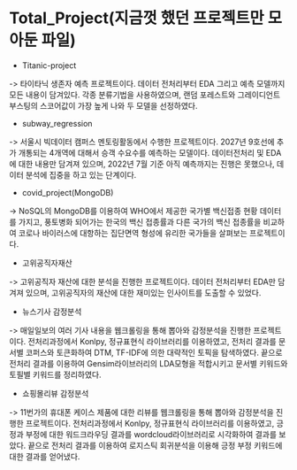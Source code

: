 # Total_Project(지금껏 했던 프로젝트만 모아둔 파일)

* Titanic-project

-> 타이타닉 생존자 예측 프로젝트이다. 데이터 전처리부터 EDA 그리고 예측 모델까지 모든 내용이 담겨있다. 각종 분류기법을 사용하였으며, 랜덤 포레스트와 그레이디언트 부스팅의 스코어값이 가장 높게 나와 두 모델을 선정하였다.


* subway_regression

-> 서울시 빅데이터 캠퍼스 멘토링활동에서 수행한 프로젝트이다. 2027년 9호선에 추가 개통되는 4개역에 대해서 승객 수요수를 예측하는 모델이다. 데이터전처리 및 EDA에 대한 내용만 담겨져 있으며, 2022년 7월 기준 아직 예측까지는 진행은 못했으나, 데이터 분석에 집중을 하고 있는 단계이다.

* covid_project(MongoDB)

-> NoSQL의 MongoDB를 이용하여 WHO에서 제공한 국가별 백신접종 현황 데이터를 가지고, 풍토병화 되어가는 한국의 백신 접종률과 다른 국가의 백신 접종률을 비교하여 코로나 바이러스에 대항하는 집단면역 형성에 유리한 국가들을 살펴보는 프로젝트이다.


* 고위공직자재산

-> 고위공직자 재산에 대한 분석을 진행한 프로젝트이다. 데이터 전처리부터 EDA만 담겨져 있으며, 고위공직자의 재산에 대한 재미있는 인사이트를 도출할 수 있었다.


* 뉴스기사 감정분석

-> 매일일보의 여러 기사 내용을 웹크롤링을 통해 뽑아와 감정분석을 진행한 프로젝트이다. 전처리과정에서 Konlpy, 정규표현식 라이브러리를 이용하였고, 전처리 결과를 문서별 코퍼스와 토큰화하여 DTM, TF-IDF에 의한 대략적인 토픽을 탐색하였다. 끝으로 전처리 결과를 이용하여 Gensim라이브러리의 LDA모형을 적합시키고 문서별 키워드와 토필별 키워드를 정리하였다.


* 쇼핑몰리뷰 감정분석

-> 11번가의 휴대폰 케이스 제품에 대한 리뷰를 웹크롤링을 통해 뽑아와 감정분석을 진행한 프로젝트이다. 전처리과정에서 Konlpy, 정규표현식 라이브러리를 이용하였고, 긍정과 부정에 대한 워드크라우딩 결과를 wordcloud라이브러리로 시각화하여 결과를 보았다. 끝으로 전처리 결과를 이용하여 로지스틱 회귀분석을 이용해 긍정 부정 키워드에 대한 결과를 얻어냈다.
